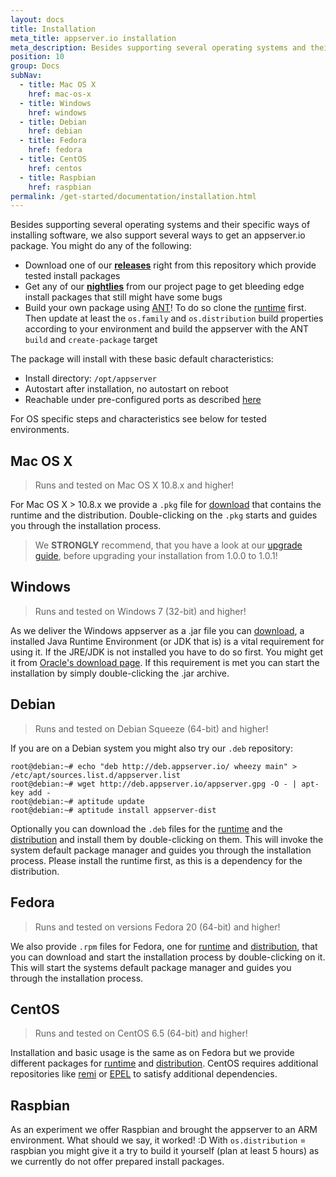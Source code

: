 ```yaml
---
layout: docs
title: Installation
meta_title: appserver.io installation
meta_description: Besides supporting several operating systems and their specific ways of installing software, we also support several ways of getting this software.
position: 10
group: Docs
subNav:
  - title: Mac OS X
    href: mac-os-x
  - title: Windows
    href: windows
  - title: Debian
    href: debian
  - title: Fedora
    href: fedora
  - title: CentOS
    href: centos
  - title: Raspbian
    href: raspbian
permalink: /get-started/documentation/installation.html
---
```


Besides supporting several operating systems and their specific ways of installing software, we
also support several ways to get an appserver.io package. You might do any of the following:

* Download one of our [**releases**](<https://github.com/appserver-io/appserver/releases>) right from this repository
  which provide tested install packages
* Get any of our [**nightlies**](<http://builds.appserver.io/>) from our project page to get bleeding edge install
  packages that still might have some bugs
* Build your own package using [ANT](<http://ant.apache.org/>)! To do so clone the
  [runtime](<https://github.com/appserver-io-php/runtime>) first. Then update at least the `os.family` and
  `os.distribution` build properties according to your environment and build the appserver with the ANT `build`
  and `create-package` target

The package will install with these basic default characteristics:

* Install directory: `/opt/appserver`
* Autostart after installation, no autostart on reboot
* Reachable under pre-configured ports as described [here](#basic-usage)

For OS specific steps and characteristics see below for tested environments.

## Mac OS X

> Runs and tested on Mac OS X 10.8.x and higher!

For Mac OS X > 10.8.x we provide a `.pkg` file for [download](https://github.com/appserver-io/appserver/releases/download/1.0.0-rc2/appserver-dist-1.0.0-rc2.33.mac.x86_64.pkg) that contains the runtime and the distribution. Double-clicking on the `.pkg` starts and guides you through the installation process.

> We **STRONGLY** recommend, that you have a look at our [upgrade guide](https://github.com/appserver-io/appserver/blob/master/UPGRADE-1.0.1.md), before upgrading your installation from 1.0.0 to 1.0.1!

## Windows

> Runs and tested on Windows 7 (32-bit) and higher!

As we deliver the Windows appserver as a .jar file you can [download](https://github.com/appserver-io/appserver/releases/download/1.0.0-rc2/appserver-dist-1.0.0-rc2.45.win.x86.jar), a installed Java Runtime Environment (or JDK
that is) is a vital requirement for using it. If the JRE/JDK is not installed you have to do so
first. You might get it from [Oracle's download page](<http://www.oracle.com/technetwork/java/javase/downloads/jre7-downloads-1880261.html>).
If this requirement is met you can start the installation by simply double-clicking the .jar archive.

## Debian

> Runs and tested on Debian Squeeze (64-bit) and higher!

If you are on a Debian system you might also try our `.deb` repository:

```
root@debian:~# echo "deb http://deb.appserver.io/ wheezy main" > /etc/apt/sources.list.d/appserver.list
root@debian:~# wget http://deb.appserver.io/appserver.gpg -O - | apt-key add -
root@debian:~# aptitude update
root@debian:~# aptitude install appserver-dist
```

Optionally you can download the `.deb` files for the [runtime](https://github.com/appserver-io/appserver/releases/download/1.0.0-rc2/appserver-runtime-1.0.0-rc1.17.linux.debian.x86_64.deb) and the [distribution](https://github.com/appserver-io/appserver/releases/download/1.0.0-rc2/appserver-dist-1.0.0-rc2.28.linux.debian.x86_64.deb) and install them by double-clicking on them. This will invoke the system default package manager and guides you through the installation process. Please install the runtime first, as this is a dependency for the distribution.

## Fedora

> Runs and tested on versions Fedora 20 (64-bit) and higher!

We  also provide `.rpm` files for Fedora, one for [runtime](https://github.com/appserver-io/appserver/releases/download/1.0.0-rc2/appserver-runtime-1.0.0-rc1.25.linux.fedora.x86_64.rpm) and [distribution](https://github.com/appserver-io/appserver/releases/download/1.0.0-rc2/appserver-dist-1.0.0-rc2.49.linux.fedora.x86_64.rpm), that you can download and start the installation process by double-clicking on it. This will start the systems default package manager and guides you through the installation process.

## CentOS

> Runs and tested on CentOS 6.5 (64-bit) and higher!

Installation and basic usage is the same as on Fedora but we provide different packages for [runtime](https://github.com/appserver-io/appserver/releases/download/1.0.0-rc2/appserver-runtime-1.0.0-rc1.27.linux.centos.x86_64.rpm) and [distribution](https://github.com/appserver-io/appserver/releases/download/1.0.0-rc2/appserver-dist-1.0.0-rc2.34.linux.centos.x86_64.rpm). CentOS requires additional repositories
like [remi](<http://rpms.famillecollet.com/>) or [EPEL](<http://fedoraproject.org/wiki/EPEL>) to
satisfy additional dependencies.

## Raspbian

As an experiment we offer Raspbian and brought the appserver to an ARM environment. What should
we say, it worked! :D With `os.distribution` = raspbian you might give it a try to build it
yourself (plan at least 5 hours) as we currently do not offer prepared install packages.
